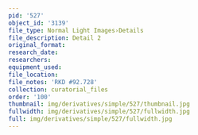 ```yaml
---
pid: '527'
object_id: '3139'
file_type: Normal Light Images›Details
file_description: Detail 2
original_format:
research_date:
researchers:
equipment_used:
file_location:
file_notes: 'RKD #92.728'
collection: curatorial_files
order: '100'
thumbnail: img/derivatives/simple/527/thumbnail.jpg
fullwidth: img/derivatives/simple/527/fullwidth.jpg
full: img/derivatives/simple/527/fullwidth.jpg
---
```

